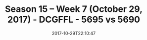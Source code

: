 ---
title: Season 15 – Week 7 (October 29, 2017) - DCGFFL - 5695 vs 5690
teams_score:
- team: 5695
  score: 33
- team: 5690
  score: 7
mvp: Cameron Burrell, Rachel Browning
game-ball: Hiren Nisar, Aaron Beck/Cesar Azabache
sportsperson: Eduardo Guerra, Antwon Hines
season: 15
week: 7
date: '2017-10-29T22:10:47'
pageid: season-15-week-7-october-29-2017-5695-vs-5690
---